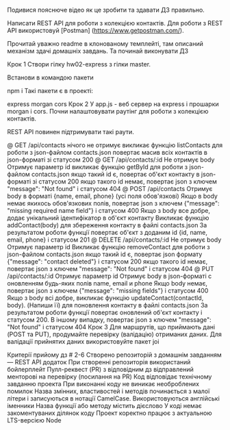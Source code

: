 Подивися пояснюче відео як це зробити та здавати ДЗ правильно.


Написати REST API для роботи з колекцією контактів. Для роботи з REST API використовуй [Postman] (https://www.getpostman.com/).

Прочитай уважно readme в клонованому темплейті, там описаний механізм здачі домашніх завдань. Та починай виконувати ДЗ

Крок 1
Створи гілку hw02-express з гілки master.

Встанови в командою пакети

npm i
Такі пакети є в проекті:

express
morgan
cors
Крок 2
У app.js - веб сервер на express і прошарки morgan і cors. Почни налаштовувати раутінг для роботи з колекцією контактів.

REST API повинен підтримувати такі раути.

@ GET /api/contacts
нічого не отримує
викликає функцію listContacts для роботи з json-файлом contacts.json
повертає масив всіх контактів в json-форматі зі статусом 200
@ GET /api/contacts/:id
Не отримує body
Отримує параметр id
викликає функцію getById для роботи з json-файлом contacts.json
якщо такий id є, повертає об'єкт контакту в json-форматі зі статусом 200
якщо такого id немає, повертає json з ключем "message": "Not found" і статусом 404
@ POST /api/contacts
Отримує body в форматі {name, email, phone} (усі поля обов'язкові)
Якщо в body немає якихось обов'язкових полів, повертає json з ключем {"message": "missing required name field"} і статусом 400
Якщо з body все добре, додає унікальний ідентифікатор в об'єкт контакту
Викликає функцію addContact(body) для збереження контакту в файлі contacts.json
За результатом роботи функції повертає об'єкт з доданим id {id, name, email, phone} і статусом 201
@ DELETE /api/contacts/:id
Не отримує body
Отримує параметр id
Викликає функцію removeContact для роботи з json-файлом contacts.json
якщо такий id є, повертає json формату {"message": "contact deleted"} і статусом 200
якщо такого id немає, повертає json з ключем "message": "Not found" і статусом 404
@ PUT /api/contacts/:id
Отримує параметр id
Отримує body в json-форматі c оновленням будь-яких полів name, email и phone
Якщо body немає, повертає json з ключем {"message": "missing fields"} і статусом 400
Якщо з body всі добре, викликає функцію updateContact(contactId, body). (Напиши її) для поновлення контакту в файлі contacts.json
За результатом роботи функції повертає оновлений об'єкт контакту і статусом 200. В іншому випадку, повертає json з ключем "message": "Not found" і статусом 404
Крок 3
Для маршрутів, що приймають дані (POST та PUT), продумайте перевірку (валідацію) отриманих даних. Для валідації прийнятих даних використовуйте пакет joi

Критерії прийому дз # 2-6
Створено репозиторій з домашнім завданням — REST API додаток
При створенні репозиторія використаний бойлерплейт
Пулл-реквест (PR) з відповідним дз відправлений менторові на перевірку (посилання на PR)
Код відповідає технічному завданню проекта
При виконанні коду не виникає необроблених помилок
Назва змінних, властивостей і методів починається з малої літери і записуються в нотації CamelCase. Використовуються англійські іменники
Назва функції або методу містить дієслово
У коді немає закоментуваних ділянок коду
Проект коректно працює з актуальною LTS-версією Node
